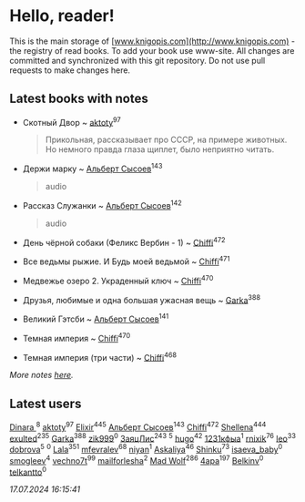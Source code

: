 # Hello, reader!
This is the main storage of [www.knigopis.com](http://www.knigopis.com) - the registry of read books.
To add your book use www-site. All changes are committed and synchronized with this git repository.
Do not use pull requests to make changes here.


## Latest books with notes
* Скотный Двор ~ [aktoty](users/275/275766107-vkontakte)<sup>97</sup>
    > Прикольная, рассказывает про СССР, на примере животных. Но немного правда глаза щиплет, было неприятно читать.

* Держи марку ~ [Альберт Сысоев](users/474/47446642-vkontakte)<sup>143</sup>
    > audio

* Рассказ Служанки ~ [Альберт Сысоев](users/474/47446642-vkontakte)<sup>142</sup>
    > audio

* День чёрной собаки (Феликс Вербин - 1) ~ [Chiffi](users/105/105831994080785626680-google)<sup>472</sup>

* Все ведьмы рыжие. И Будь моей ведьмой ~ [Chiffi](users/105/105831994080785626680-google)<sup>471</sup>

* Медвежье озеро 2. Украденный ключ ~ [Chiffi](users/105/105831994080785626680-google)<sup>470</sup>

* Друзья, любимые и одна большая ужасная вещь ~ [Garka](users/115/115753719718250012620-google)<sup>388</sup>

* Великий Гэтсби ~ [Альберт Сысоев](users/474/47446642-vkontakte)<sup>141</sup>

* Темная империя ~ [Chiffi](users/105/105831994080785626680-google)<sup>470</sup>

* Темная империя (три части) ~ [Chiffi](users/105/105831994080785626680-google)<sup>468</sup>


_More notes [here](latest_books_with_notes.md)._


## Latest users
[Dinara ](users/107/107718177426132290975-google)<sup>8</sup> 
[aktoty](users/275/275766107-vkontakte)<sup>97</sup> 
[Elixir](users/115/115826717712507836033-google)<sup>445</sup> 
[Альберт Сысоев](users/474/47446642-vkontakte)<sup>143</sup> 
[Chiffi](users/105/105831994080785626680-google)<sup>472</sup> 
[Shellena](users/134/13413591548892934957-mailru)<sup>444</sup> 
[exulted](users/100/100599204551896265722-google)<sup>235</sup> 
[Garka](users/115/115753719718250012620-google)<sup>388</sup> 
[zik999](users/105/105622323107798948661-google)<sup>0</sup> 
[ЗаяцЛис](users/112/112388384595246311466-google)<sup>243</sup> 
[](users/115/115095777313809768381-google)<sup>5</sup> 
[hugo](users/105/105063533945004840111-google)<sup>42</sup> 
[1231кфыа](users/692/692142137-vkontakte)<sup>1</sup> 
[rnixik](users/116/116191270391964650818-google)<sup>76</sup> 
[leo](users/106/106915386474260202605-google)<sup>33</sup> 
[dobrova](users/606/6069210-vkontakte)<sup>5</sup> 
[](users/358/358594589-vkontakte)<sup>0</sup> 
[Lala](users/761/76187635-vkontakte)<sup>351</sup> 
[mfevralev](users/140/140966150-vkontakte)<sup>68</sup> 
[niyan](users/110/110517883439678622021-google)<sup>1</sup> 
[Askaliya](users/326/326783541-vkontakte)<sup>46</sup> 
[Shinku](users/109/109176126475581739292-google)<sup>73</sup> 
[isaeva_baby](users/109/109089966297718972425-google)<sup>0</sup> 
[smogleev](users/267/267805152-yandex)<sup>4</sup> 
[vechno7t](users/102/102483077884312127500-google)<sup>99</sup> 
[mailforlesha](users/836/836484549-yandex)<sup>2</sup> 
[Mad Wolf](users/947/94738840-vkontakte)<sup>286</sup> 
[4apa](users/117/117392596378069249667-google)<sup>197</sup> 
[Belkinv](users/117/117655821011958723100-google)<sup>0</sup> 
[telkantto](users/105/105132765868492364316-google)<sup>0</sup> 


_17.07.2024 16:15:41_
